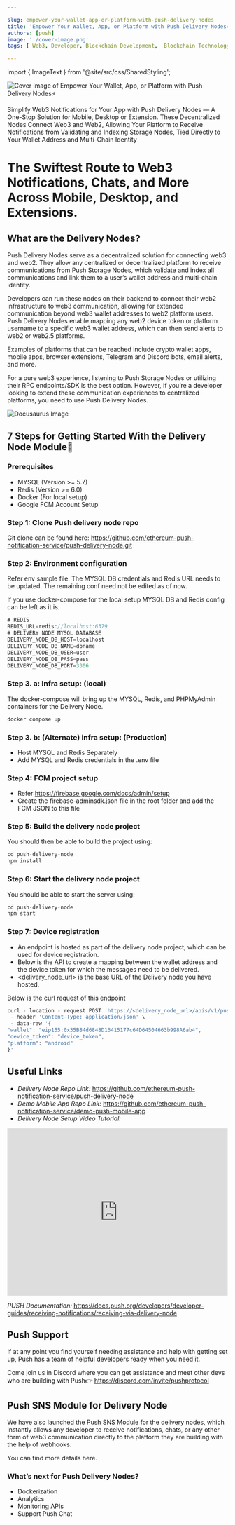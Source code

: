 ```yaml
---

slug: empower-your-wallet-app-or-platform-with-push-delivery-nodes
title: 'Empower Your Wallet, App, or Platform with Push Delivery Nodes⚡'
authors: [push]
image: './cover-image.png'
tags: [ Web3, Developer, Blockchain Development,  Blockchain Technology, Delivery Nodes]

---
```

import { ImageText } from '@site/src/css/SharedStyling';

![Cover image of Empower Your Wallet, App, or Platform with Push Delivery Nodes⚡](./cover-image.png)

<ImageText>Simplify Web3 Notifications for Your App with Push Delivery Nodes — A One-Stop Solution for Mobile, Desktop or Extension. These Decentralized Nodes Connect Web3 and Web2, Allowing Your Platform to Receive Notifications from Validating and Indexing Storage Nodes, Tied Directly to Your Wallet Address and Multi-Chain Identity</ImageText>

<!--customheaderpoint-->
# The Swiftest Route to Web3 Notifications, Chats, and More Across Mobile, Desktop, and Extensions.

## What are the Delivery Nodes?
Push Delivery Nodes serve as a decentralized solution for connecting web3 and web2. They allow any centralized or decentralized platform to receive communications from Push Storage Nodes, which validate and index all communications and link them to a user’s wallet address and multi-chain identity.

<!--truncate-->

Developers can run these nodes on their backend to connect their web2 infrastructure to web3 communication, allowing for extended communication beyond web3 wallet addresses to web2 platform users. Push Delivery Nodes enable mapping any web2 device token or platform username to a specific web3 wallet address, which can then send alerts to web2 or web2.5 platforms.

Examples of platforms that can be reached include crypto wallet apps, mobile apps, browser extensions, Telegram and Discord bots, email alerts, and more.

For a pure web3 experience, listening to Push Storage Nodes or utilizing their RPC endpoints/SDK is the best option. However, if you’re a developer looking to extend these communication experiences to centralized platforms, you need to use Push Delivery Nodes.

![Docusaurus Image](./image-1.png)


## 7 Steps for Getting Started With the Delivery Node Module🌱
### Prerequisites
- MYSQL (Version >= 5.7)
- Redis (Version >= 6.0)
- Docker (For local setup)
- Google FCM Account Setup
### Step 1: Clone Push delivery node repo
Git clone can be found here: https://github.com/ethereum-push-notification-service/push-delivery-node.git

### Step 2: Environment configuration
Refer env sample file. The MYSQL DB credentials and Redis URL needs to be updated. The remaining conf need not be edited as of now.

If you use docker-compose for the local setup MYSQL DB and Redis config can be left as it is.

```js
# REDIS
REDIS_URL=redis://localhost:6379
# DELIVERY NODE MYSQL DATABASE
DELIVERY_NODE_DB_HOST=localhost
DELIVERY_NODE_DB_NAME=dbname
DELIVERY_NODE_DB_USER=user
DELIVERY_NODE_DB_PASS=pass
DELIVERY_NODE_DB_PORT=3306
```
### Step 3. a: Infra setup: (local)
The docker-compose will bring up the MYSQL, Redis, and PHPMyAdmin containers for the Delivery Node.


```js
docker compose up
```

### Step 3. b: (Alternate) infra setup: (Production)
- Host MYSQL and Redis Separately
- Add MYSQL and Redis credentials in the .env file
### Step 4: FCM project setup
- Refer https://firebase.google.com/docs/admin/setup
- Create the firebase-adminsdk.json file in the root folder and add the FCM JSON to this file
### Step 5: Build the delivery node project
You should then be able to build the project using:

```js
cd push-delivery-node
npm install
```
### Step 6: Start the delivery node project
You should be able to start the server using:

```js
cd push-delivery-node
npm start
```

### Step 7: Device registration
- An endpoint is hosted as part of the delivery node project, which can be used for device registration.
- Below is the API to create a mapping between the wallet address and the device token for which the messages need to be delivered.
- <delivery_node_url> is the base URL of the Delivery node you have hosted.

Below is the curl request of this endpoint

```js
curl - location - request POST 'https://<delivery_node_url>/apis/v1/pushtokens/register' \
 - header 'Content-Type: application/json' \
 - data-raw '{
"wallet": "eip155:0x35B84d6848D16415177c64D64504663b998A6ab4",
"device_token": "device_token",
"platform": "android"
}'
```

## Useful Links
- <i>Delivery Node Repo Link:</i> <a href='https://github.com/ethereum-push-notification-service/push-delivery-node'>https://github.com/ethereum-push-notification-service/push-delivery-node</a>
- <i>Demo Mobile App Repo Link:</i> <a href='https://github.com/ethereum-push-notification-service/demo-push-mobile-app'>https://github.com/ethereum-push-notification-service/demo-push-mobile-app</a>
- <i>Delivery Node Setup Video Tutorial:</i>

<iframe width="100%" height="382" src="https://www.youtube.com/embed/OlRHL3qd4oY" title="Get started with Push Delivery Nodes | #web3 communication" frameborder="0" allow="accelerometer; autoplay; clipboard-write; encrypted-media; gyroscope; picture-in-picture; web-share" allowfullscreen></iframe>

<i>PUSH Documentation:</i>  <a href='https://docs.push.org/developers/developer-guides/receiving-notifications/receiving-via-delivery-node'>https://docs.push.org/developers/developer-guides/receiving-notifications/receiving-via-delivery-node</a>

## Push Support
If at any point you find yourself needing assistance and help with getting set up, Push has a team of helpful developers ready when you need it.

Come join us in Discord where you can get assistance and meet other devs who are building with Push👉 https://discord.com/invite/pushprotocol

## Push SNS Module for Delivery Node
We have also launched the Push SNS Module for the delivery nodes, which instantly allows any developer to receive notifications, chats, or any other form of web3 communication directly to the platform they are building with the help of webhooks.

You can find more details here.

### What’s next for Push Delivery Nodes?
- Dockerization
- Analytics
- Monitoring APIs
- Support Push Chat





